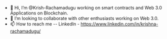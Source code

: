 - 👋 Hi, I’m @Krish-Rachamadugu working on smart contracts and Web 3.0 Applications on Blockchain.
- 💞️ I’m looking to collaborate with other enthusiasts working on Web 3.0.
- 📫 How to reach me -- LinkedIn - https://www.linkedin.com/in/krishna-rachamadugu/

<!---
Krish-rachamadugu/Krish-rachamadugu is a ✨ special ✨ repository because its `README.md` (this file) appears on your GitHub profile.
You can click the Preview link to take a look at your changes.
--->
